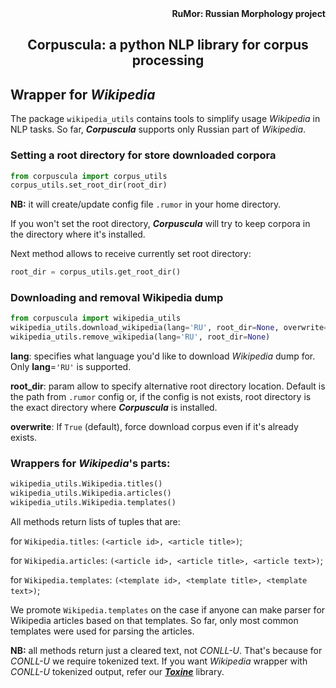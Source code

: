 <div align="right"><strong>RuMor: Russian Morphology project</strong></div>
<h2 align="center">Corpuscula: a python NLP library for corpus processing</h2>

## Wrapper for *Wikipedia*

The package `wikipedia_utils` contains tools to simplify usage *Wikipedia* in
NLP tasks. So far, ***Corpuscula*** supports only Russian part of *Wikipedia*.

### Setting a root directory for store downloaded corpora

```python
from corpuscula import corpus_utils
corpus_utils.set_root_dir(root_dir)
```
**NB:** it will create/update config file `.rumor` in your home directory.

If you won't set the root directory, ***Corpuscula*** will try to keep corpora
in the directory where it's installed.

Next method allows to receive currently set root directory:
```python
root_dir = corpus_utils.get_root_dir()
```

### Downloading and removal Wikipedia dump

```python
from corpuscula import wikipedia_utils
wikipedia_utils.download_wikipedia(lang='RU', root_dir=None, overwrite=True)
wikipedia_utils.remove_wikipedia(lang='RU', root_dir=None)
```

**lang**: specifies what language you'd like to download *Wikipedia* dump for.
Only **lang**=`'RU'` is supported.

**root_dir**: param allow to specify alternative root directory location.
Default is the path from `.rumor` config or, if the config is not exists, root
directory is the exact directory where ***Corpuscula*** is installed.

**overwrite**: If `True` (default), force download corpus even if it's already
exists.

### Wrappers for *Wikipedia*'s parts:

```python
wikipedia_utils.Wikipedia.titles()
wikipedia_utils.Wikipedia.articles()
wikipedia_utils.Wikipedia.templates()
```
All methods return lists of tuples that are:

for `Wikipedia.titles`: `(<article id>, <article title>)`;

for `Wikipedia.articles`: `(<article id>, <article title>, <article text>)`;

for `Wikipedia.templates`: `(<template id>, <template title>,
<template text>)`;

We promote `Wikipedia.templates` on the case if anyone can make parser for
Wikipedia articles based on that templates. So far, only most common templates
were used for parsing the articles.

**NB:** all methods return just a cleared text, not *CONLL-U*. That's because
for *CONLL-U* we require tokenized text. If you want *Wikipedia* wrapper with
*CONLL-U* tokenized output, refer our
[***Toxine***](https://github.com/fostroll/toxine) library.
